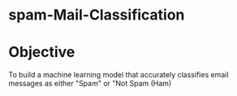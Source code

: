# spam-Mail-Classification 

# Objective
To build a machine learning model that accurately classifies email messages as either "Spam" or "Not Spam (Ham)
